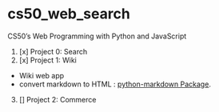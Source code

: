 # cs50_web_search
CS50’s Web Programming with Python and JavaScript

1. [x] Project 0: Search
2. [x] Project 1: Wiki
  * Wiki web app
  * convert markdown to HTML : [python-markdown Package](https://github.com/aymenm9/python-markdown).
3. [] Project 2: Commerce
